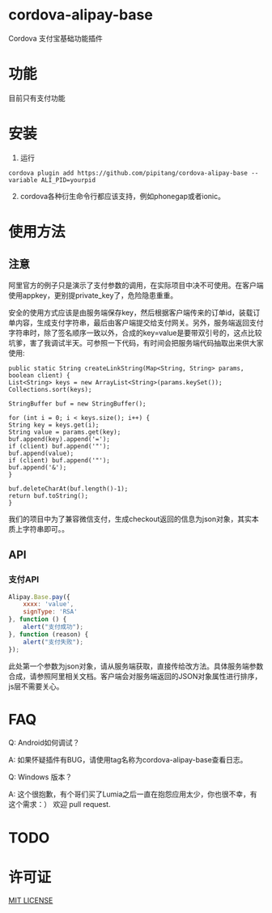 # cordova-alipay-base 

Cordova 支付宝基础功能插件

# 功能

目前只有支付功能

# 安装

1. 运行

```
cordova plugin add https://github.com/pipitang/cordova-alipay-base --variable ALI_PID=yourpid

```

2. cordova各种衍生命令行都应该支持，例如phonegap或者ionic。

# 使用方法

## 注意

阿里官方的例子只是演示了支付参数的调用，在实际项目中决不可使用。在客户端使用appkey，更别提private_key了，危险隐患重重。

安全的使用方式应该是由服务端保存key，然后根据客户端传来的订单id，装载订单内容，生成支付字符串，最后由客户端提交给支付网关。另外，服务端返回支付字符串时，除了签名顺序一致以外，合成的key=value是要带双引号的，这点比较坑爹，害了我调试半天。可参照一下代码，有时间会把服务端代码抽取出来供大家使用:

```
public static String createLinkString(Map<String, String> params, boolean client) {
List<String> keys = new ArrayList<String>(params.keySet());
Collections.sort(keys);

StringBuffer buf = new StringBuffer();

for (int i = 0; i < keys.size(); i++) {
String key = keys.get(i);
String value = params.get(key);
buf.append(key).append('=');
if (client) buf.append('"');
buf.append(value); 
if (client) buf.append('"');
buf.append('&');
}

buf.deleteCharAt(buf.length()-1);
return buf.toString();
}

```

我们的项目中为了兼容微信支付，生成checkout返回的信息为json对象，其实本质上字符串即可。。


## API

### 支付API


```Javascript
Alipay.Base.pay({
    xxxx: 'value', 
    signType: 'RSA'
}, function () {
    alert("支付成功");
}, function (reason) {
    alert("支付失败");
});
```

此处第一个参数为json对象，请从服务端获取，直接传给改方法。具体服务端参数合成，请参照阿里相关文档。客户端会对服务端返回的JSON对象属性进行排序，js层不需要关心。

# FAQ

Q: Android如何调试？

A: 如果怀疑插件有BUG，请使用tag名称为cordova-alipay-base查看日志。

Q: Windows 版本？

A: 这个很抱歉，有个哥们买了Lumia之后一直在抱怨应用太少，你也很不幸，有这个需求：） 欢迎 pull request.


# TODO

# 许可证

[MIT LICENSE](http://opensource.org/licenses/MIT)
